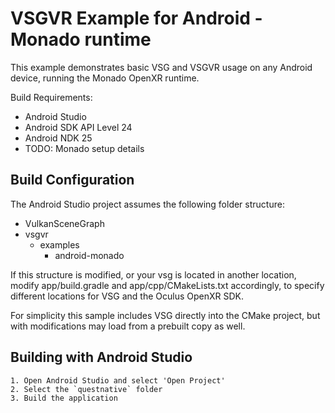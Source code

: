 # VSGVR Example for Android - Monado runtime

This example demonstrates basic VSG and VSGVR usage on any Android device, running the Monado OpenXR runtime.

Build Requirements:
* Android Studio
* Android SDK API Level 24
* Android NDK 25
* TODO: Monado setup details

## Build Configuration

The Android Studio project assumes the following folder structure:
* VulkanSceneGraph
* vsgvr
  * examples
    * android-monado

If this structure is modified, or your vsg is located in another location, modify app/build.gradle and app/cpp/CMakeLists.txt accordingly, to specify different locations for VSG and the Oculus OpenXR SDK.

For simplicity this sample includes VSG directly into the CMake project, but with modifications may load from a prebuilt copy as well.


## Building with Android Studio

    1. Open Android Studio and select 'Open Project'
    2. Select the `questnative` folder
    3. Build the application

